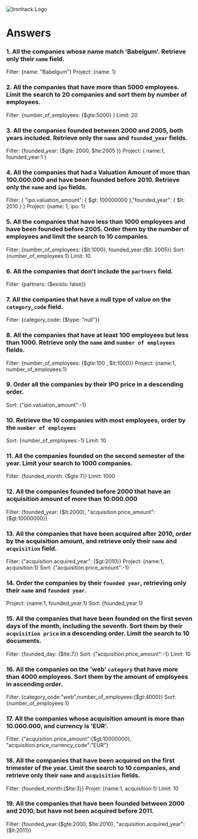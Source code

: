 ![Ironhack Logo](https://i.imgur.com/1QgrNNw.png)

# Answers

### 1. All the companies whose name match 'Babelgum'. Retrieve only their `name` field.

<!-- Your Code Goes Here -->

Filter: {name: "Babelgum"}
Project: {name: 1}


### 2. All the companies that have more than 5000 employees. Limit the search to 20 companies and sort them by **number of employees**.

<!-- Your Code Goes Here -->

Filter: {number_of_employees: {$gte:5000} }
Limit: 20

### 3. All the companies founded between 2000 and 2005, both years included. Retrieve only the `name` and `founded_year` fields.

<!-- Your Code Goes Here -->

Filter: {founded_year: {$gte: 2000, $lte:2005 }}
Project: { name:1, founded_year:1 }

### 4. All the companies that had a Valuation Amount of more than 100.000.000 and have been founded before 2010. Retrieve only the `name` and `ipo` fields.

<!-- Your Code Goes Here -->

Filter: { "ipo.valuation_amount": { $gt: 100000000 },"founded_year": { $lt: 2010 } }
Project: {name: 1, ipo: 1}

### 5. All the companies that have less than 1000 employees and have been founded before 2005. Order them by the number of employees and limit the search to 10 companies.

<!-- Your Code Goes Here -->

Filter: {number_of_employees: {$lt:1000}, founded_year:{$lt: 2005}}
Sort: {number_of_employees:1}
Limit: 10

### 6. All the companies that don't include the `partners` field.

<!-- Your Code Goes Here -->

Filter: {partners: {$exists: false}}

### 7. All the companies that have a null type of value on the `category_code` field.

<!-- Your Code Goes Here -->

Filter: {category_code: {$type: "null"}}

### 8. All the companies that have at least 100 employees but less than 1000. Retrieve only the `name` and `number of employees` fields.

<!-- Your Code Goes Here -->

Filter: {number_of_employees: {$gte:100 , $lt:1000}}
Project: {name:1, number_of_employees:1}

### 9. Order all the companies by their IPO price in a descending order.

<!-- Your Code Goes Here -->

Sort: {"ipo.valuation_amount":-1}

### 10. Retrieve the 10 companies with most employees, order by the `number of employees`

<!-- Your Code Goes Here -->

Sort: {number_of_employees:-1}
Limit: 10

### 11. All the companies founded on the second semester of the year. Limit your search to 1000 companies.

<!-- Your Code Goes Here -->

Filter: {founded_month: {$gte:7}}
Limit: 1000

### 12. All the companies founded before 2000 that have an acquisition amount of more than 10.000.000

<!-- Your Code Goes Here -->

Filter: {founded_year: {$lt:2000}, "acquisition.price_amount":{$gt:10000000}}

### 13. All the companies that have been acquired after 2010, order by the acquisition amount, and retrieve only their `name` and `acquisition` field.

<!-- Your Code Goes Here -->

Filter: {"acquisition.acquired_year": {$gt:2010}}
Project: {name:1, acquisition:1}
Sort: {"acquisition.price_amount":-1}

### 14. Order the companies by their `founded year`, retrieving only their `name` and `founded year`.

<!-- Your Code Goes Here -->

Project: {name:1, founded_year:1}
Sort: {founded_year:1}

### 15. All the companies that have been founded on the first seven days of the month, including the seventh. Sort them by their `acquisition price` in a descending order. Limit the search to 10 documents.

<!-- Your Code Goes Here -->

Filter: {founded_day: {$lte:7}}
Sort: {"acquisition.price_amount":-1}
Limit: 10

### 16. All the companies on the 'web' `category` that have more than 4000 employees. Sort them by the amount of employees in ascending order.

<!-- Your Code Goes Here -->

Filter: {category_code:"web",number_of_employees:{$gt:4000}}
Sort: {number_of_employees:1}

### 17. All the companies whose acquisition amount is more than 10.000.000, and currency is 'EUR'.

<!-- Your Code Goes Here -->

Filter: {"acquisition.price_amount":{$gt:10000000}, "acquisition.price_currency_code":"EUR"}

### 18. All the companies that have been acquired on the first trimester of the year. Limit the search to 10 companies, and retrieve only their `name` and `acquisition` fields.

<!-- Your Code Goes Here -->

Filter: {founded_month:{$lte:3}}
Projet: {name:1, acquisition:1}
Limit: 10

### 19. All the companies that have been founded between 2000 and 2010, but have not been acquired before 2011.

<!-- Your Code Goes Here -->

Filter: {founded_year:{$gte:2000, $lte:2010}, "acquisition.acquired_year":{$lt:2011}}
